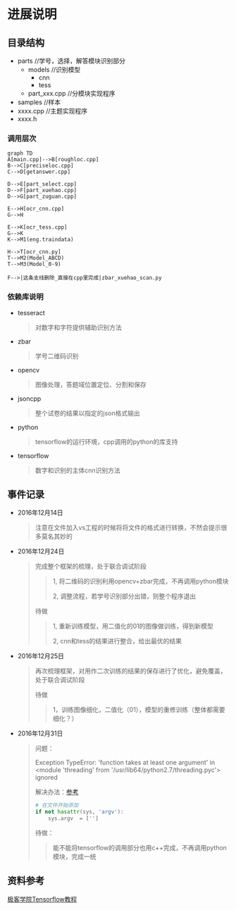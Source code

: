 # 进展说明

## 目录结构

- parts				//学号，选择，解答模块识别部分
  - models		        //识别模型
    - cnn
    - tess
  - part_xxx.cpp            //分模块实现程序 
- samples                        //样本
- xxxx.cpp                      //主题实现程序
- xxxx.h

### 调用层次

```mermaid
graph TD
A[main.cpp]-->B[roughloc.cpp]
B-->C[preciseloc.cpp]
C-->D[getanswer.cpp]

D-->E[part_select.cpp]
D-->F[part_xuehao.cpp]
D-->G[part_zuguan.cpp]

E-->H[ocr_cnn.cpp]
G-->H

E-->K[ocr_tess.cpp]
G-->K
K-->M1(eng.traindata)

H-->T[ocr_cnn.py]
T-->M2(Model_ABCD)
T-->M3(Model_0-9)

F-->|这条支线删除_直接在cpp里完成|zbar_xuehao_scan.py
```

### 依赖库说明

- tesseract

  > 对数字和字符提供辅助识别方法

- zbar

  > 学号二维码识别

- opencv

  > 图像处理，答题域位置定位、分割和保存

- jsoncpp

  > 整个试卷的结果以指定的json格式输出

- python

  > tensorflow的运行环境，cpp调用的python的库支持

- tensorflow

  > 数字和识别的主体cnn识别方法

## 事件记录

- 2016年12月14日

  > 注意在文件加入vs工程的时候将将文件的格式进行转换，不然会提示很多莫名其妙的


- 2016年12月24日

  > 完成整个框架的梳理，处于联合调试阶段
  >
  > > 1, 将二维码的识别利用opencv+zbar完成，不再调用python模块
  > >
  > > 2, 调整流程，若学号识别部分出错，则整个程序退出
  >
  > 待做
  >
  > > 1, 重新训练模型，用二值化的01的图像做训练，得到新模型
  > >
  > > 2, cnn和tess的结果进行整合，给出最优的结果

- 2016年12月25日

  > 再次梳理框架，对用作二次训练的结果的保存进行了优化，避免覆盖，处于联合调试阶段
  >
  > 待做
  >
  > > 1，训练图像细化，二值化（01），模型的重修训练（整体都需要细化？）

- 2016年12月31日

  > 问题：
  >
  > Exception TypeError: 'function takes at least one argument' in <module 'threading' from '/usr/lib64/python2.7/threading.pyc'> ignored
  >
  > 解决办法：[参考](https://bitbucket.org/anthony_tuininga/cx_freeze/issues/97/attributeerror-module-object-has-no)
  >
  > ```python
  > # 在文件开始添加
  > if not hasattr(sys, 'argv'):
  >     sys.argv  = ['']
  > ```
  >
  > 待做：
  >
  > > 能不能将tensorflow的调用部分也用c++完成，不再调用python模块，完成一统

## 资料参考

[极客学院Tensorflow教程](http://wiki.jikexueyuan.com/project/tensorflow-zh/get_started/basic_usage.html)